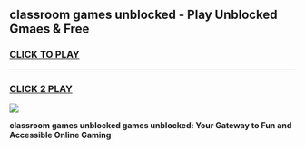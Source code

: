 
## classroom games unblocked - Play Unblocked Gmaes & Free
<h3>
<a href="https://premium.freeplayer.one?title=classroom_games_unblocked&ref=20F">CLICK TO PLAY</a></h3>
<hr>

<h3>
<a href="https://premium.freeplayer.one?title=classroom_games_unblocked&ref=20F">CLICK 2 PLAY</a>
  
</h3>

<a href="https://premium.freeplayer.one?title=classroom_games_unblocked&ref=20F/"><img src="https://clearcache.store/games.png"></a>


**classroom games unblocked games unblocked: Your Gateway to Fun and Accessible Online Gaming**
